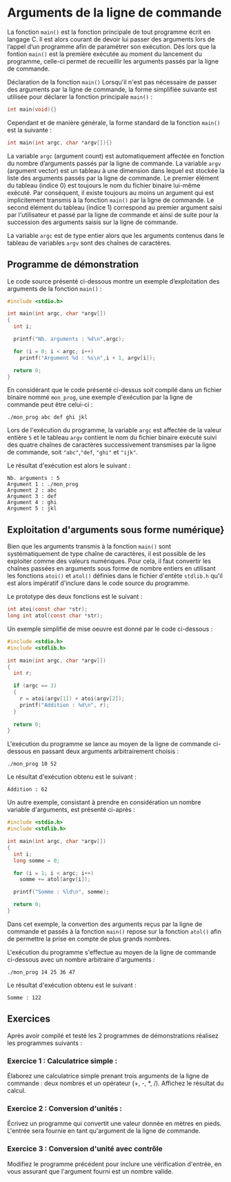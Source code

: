 # Arguments de la ligne de commande

La fonction ```main()``` est la fonction principale de tout programme écrit en langage C. ll est alors courant de devoir lui passer
  des arguments lors de l’appel d’un programme afin de paramétrer son exécution. Dès lors que la fontion ```main()``` est la première exécutée au
  moment du lancement du programme, celle-ci permet de recueillir les arguments passés par la ligne de commande.

Déclaration de la fonction ```main()```
Lorsqu'il n'est pas nécessaire de passer des arguments par la ligne de commande, la forme simplifiée suivante est utilisée pour déclarer la fonction
principale ```main()``` :
```C
int main(void){}
```

Cependant et de manière générale, la forme standard de la fonction ```main()``` est la suivante :
```C
int main(int argc, char *argv[]){}
```

La variable ```argc``` (argument count) est automatiquement affectée en fonction du nombre d’arguments passés par la ligne de commande. La variable ```argv``` (argument vector) est un tableau à une dimension dans lequel est stockée la liste des arguments passés par la ligne de commande. Le premier élément du tableau (indice 0) est toujours le nom du fichier binaire lui-même exécuté. Par conséquent, il existe toujours au moins un argument qui est implicitement transmis à la fonction ```main()``` par la ligne de commande. Le second élément du tableau (indice 1) correspond au premier argument saisi par l'utilisateur et passé par la ligne de commande et ainsi de suite pour la succession des arguments saisis sur la ligne de commande.

La variable ```argc``` est de type entier alors que les arguments contenus dans le tableau de variables ```argv``` sont des chaînes de caractères. 
## Programme de démonstration
Le code source présenté ci-dessous montre un exemple d’exploitation des arguments de la fonction ```main()``` :

```C
#include <stdio.h>

int main(int argc, char *argv[])
{
  int i;

  printf("Nb. arguments : %d\n",argc);

  for (i = 0; i < argc; i++)
    printf("Argument %d : %s\n",i + 1, argv[i]);

  return 0;
}
```

En considérant que le code présenté ci-dessus soit compilé dans un fichier binaire nommé ```mon_prog```, une exemple d'exécution par la ligne de commande peut être celui-ci :
```
./mon_prog abc def ghi jkl
```
Lors de l'exécution du programme, la variable ```argc``` est affectée de la valeur entière ```5``` et le tableau ```argv``` contient le nom
du fichier binaire exécuté suivi des quatre chaînes de caractères successivement transmises par la ligne de commande, soit ```"abc"```,```"def```, ```"ghi"``` et ```"ijk"```.

Le résultat d'exécution est alors le suivant :

```
Nb. arguments : 5
Argument 1 : ./mon_prog
Argument 2 : abc
Argument 3 : def
Argument 4 : ghi
Argument 5 : jkl
```
## Exploitation d'arguments sous forme numérique}
Bien que les arguments transmis à la fonction ```main()``` sont systématiquement de type chaîne de caractères, il est possible de les exploiter comme des valeurs numériques. Pour cela, il faut convertir les chaînes passées en arguments sous forme de nombre entiers en utilisant les fonctions ```atoi()``` et ```atol()``` définies dans le fichier d'entête ```stdlib.h``` qu'il est alors impératif d'inclure dans le code source du programme. 

Le prototype des deux fonctions est le suivant :
```C
int atoi(const char *str);
long int atol(const char *str);
```
Un exemple simplifié de mise oeuvre est donné par le code ci-dessous :

```C
#include <stdio.h>
#include <stdlib.h>

int main(int argc, char *argv[])
{
  int r;

  if (argc == 3)
  {
    r = atoi(argv[1]) + atoi(argv[2]);
    printf("Addition : %d\n", r);
  }
  
  return 0;
}
```
L'exécution du programme se lance au moyen de la ligne de commande ci-dessous en passant deux arguments arbitrairement choisis :
```
./mon_prog 10 52
```
Le résultat d'exécution obtenu est le suivant :
```
Addition : 62
```

Un autre exemple, consistant à prendre en considération un nombre variable d'arguments, est présenté ci-après :
```C
#include <stdio.h>
#include <stdlib.h>

int main(int argc, char *argv[])
{
  int i;
  long somme = 0;

  for (i = 1; i < argc; i++)
    somme += atol(argv[i]);

  printf("Somme : %ld\n", somme);

  return 0;
}
```
Dans cet exemple, la convertion des arguments reçus par la ligne de commande et passés à la fonction ```main()``` repose sur la fonction ```atol()``` afin de permettre la prise en compte de plus grands nombres.

L'exécution du programme s'effectue au moyen de la ligne de commande ci-dessous avec un nombre arbitraire d'arguments :
```
./mon_prog 14 25 36 47
```
Le résultat d'exécution obtenu est le suivant :
```
Somme : 122
```

## Exercices 

Après avoir compilé et testé les 2 programmes de démonstrations réalisez les programmes suivants :

### Exercice 1 : Calculatrice simple :
Élaborez une calculatrice simple prenant trois arguments de la ligne de commande : deux nombres et un opérateur (+, -, *, /). Affichez le résultat du calcul.

### Exercice 2 : Conversion d'unités :
Écrivez un programme qui convertit une valeur donnée en mètres en pieds. L'entrée sera fournie en tant qu'argument de la ligne de commande.

### Exercice 3 : Conversion d'unité avec contrôle
Modifiez le programme précédent pour inclure une vérification d'entrée, en vous assurant que l'argument fourni est un nombre valide.